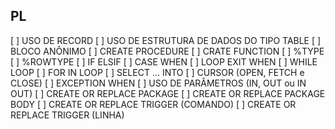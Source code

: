 ## PL
[ ] USO DE RECORD
[ ] USO DE ESTRUTURA DE DADOS DO TIPO TABLE
[ ] BLOCO ANÔNIMO
[ ] CREATE PROCEDURE
[ ] CRATE FUNCTION
[ ] %TYPE
[ ] %ROWTYPE
[ ] IF ELSIF
[ ] CASE WHEN
[ ] LOOP EXIT WHEN
[ ] WHILE LOOP
[ ] FOR IN LOOP
[ ] SELECT ... INTO
[ ] CURSOR (OPEN, FETCH e CLOSE)
[ ] EXCEPTION WHEN
[ ] USO DE PARÂMETROS (IN, OUT ou IN OUT)
[ ] CREATE OR REPLACE PACKAGE
[ ] CREATE OR REPLACE PACKAGE BODY
[ ] CREATE OR REPLACE TRIGGER (COMANDO​)
[ ] CREATE OR REPLACE TRIGGER (LINHA​)